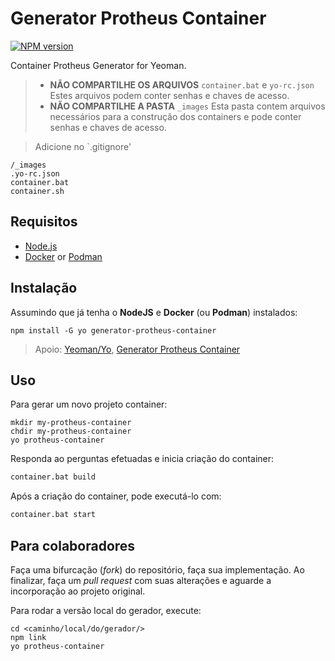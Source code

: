 # Generator Protheus Container

[![NPM version][npm-image]][npm-url]

Container Protheus Generator for Yeoman.

> - **NÃO COMPARTILHE OS ARQUIVOS** `container.bat` e `yo-rc.json`
>   Estes arquivos podem conter senhas e chaves de acesso.
> - **NÃO COMPARTILHE A PASTA** `_images`
>   Esta pasta contem arquivos necessários para a construção dos containers e pode conter senhas e chaves de acesso.

> Adicione no `.gitignore'
```console
/_images
.yo-rc.json
container.bat
container.sh
```

## Requisitos

* [Node.js](https://nodejs.org/)
* [Docker](https://www.docker.com/) or [Podman](https://podman.io/)

## Instalação

Assumindo que já tenha o **NodeJS** e **Docker** (ou **Podman**) instalados:

```console
npm install -G yo generator-protheus-container
```

> Apoio:
> [Yeoman/Yo](http://yeoman.io/),
> [Generator Protheus Container](https://www.npmjs.com/package/generator-protheus-container)

## Uso

Para gerar um novo projeto container:

```console
mkdir my-protheus-container
chdir my-protheus-container
yo protheus-container
```

Responda ao perguntas efetuadas e inicia criação do container:

```bash
container.bat build
```

Após a criação do container, pode executá-lo com:

```bash
container.bat start
```
## Para colaboradores

Faça uma bifurcação (_fork_) do repositório, faça sua implementação. Ao finalizar, faça um _pull request_ com suas alterações e aguarde a incorporação ao projeto original.

Para rodar a versão local do gerador, execute:

```console
cd <caminho/local/do/gerador/>
npm link
yo protheus-container
```

[npm-image]: https://badge.fury.io/js/generator-protheus-container.svg
[npm-url]: https://npmjs.org/package/generator-protheus-container
